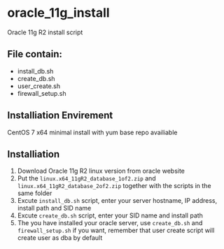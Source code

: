 # oracle_11g_install
Oracle 11g R2 install script

File contain:
---
* install_db.sh
* create_db.sh
* user_create.sh
* firewall_setup.sh

Installiation Envirement
---
CentOS 7 x64 minimal install with yum base repo availiable

Installiation
---
1. Download Oracle 11g R2 linux version from oracle website
2. Put the `linux.x64_11gR2_database_1of2.zip` and `linux.x64_11gR2_database_2of2.zip` together with the scripts in the same folder
3. Excute `install_db.sh` script, enter your server hostname, IP address, install path and SID name
4. Excute `create_db.sh` script, enter your SID name and install path
5. The you have installed your oracle server, use `create_db.sh` and `firewall_setup.sh` if you want, remember that user create script will create user as dba by default
